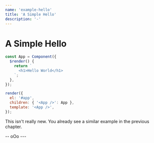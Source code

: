 ```yaml
---
name: 'example-hello'
title: 'A Simple Hello'
description: '-'
---
```


# A Simple Hello

```javascript
const App = Component({
  $render() {
    return `
      <h1>Hello World</h1>
    `;
  },
});

render({
  el: '#app',
  children: { '<App />': App },
  template: '<App />',
});
```

This isn't really new. You already see a similar example in the previous chapter.

--  oOo ---
